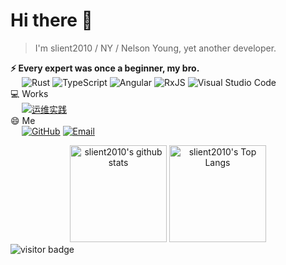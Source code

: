 # Hi there 👋
<!--
**slient2010/slient2010** is a ✨ _special_ ✨ repository because its `README.md` (this file) appears on your GitHub profile.

Here are some ideas to get you started:

- 🔭 I’m currently working on ...
- 🌱 I’m currently learning ...
- 👯 I’m looking to collaborate on ...
- 🤔 I’m looking for help with ...
- 💬 Ask me about ...
- 📫 How to reach me: ...
- 😄 Pronouns: ...
- ⚡ Fun fact: ...
-->

> I'm slient2010 / NY / Nelson Young, yet another developer.

**⚡ Every expert was once a beginner, my bro.**
<br/>&ensp;&ensp;
![Rust](https://img.shields.io/badge/rust-%23000000.svg?style=for-the-badge&logo=rust&logoColor=white)
![TypeScript](https://img.shields.io/badge/TypeScript-007ACC?style=flat-square&logo=TypeScript&logoColor=ffffff)
![Angular](https://img.shields.io/badge/Angular-343434?style=flat-square&logo=Angular&logoColor=F7DF1E)
![RxJS](https://img.shields.io/badge/RxJS-D81B60?style=flat-square&logo=RxJS&logoColor=fff)
![Visual Studio Code](https://img.shields.io/badge/Visual%20Studio%20Code-007ACC?style=flat-square&logo=Visual-Studio-Code&logoColor=fff)
<br/>💻 Works
<br/>&ensp;&ensp;
[![运维实践](https://img.shields.io/badge/运维技巧-4285F4?style=flat-square&logo=Blogger&logoColor=fff)](https://github.com/slient2010/best-practices-ops)
<br/>😄 Me
<br/>&ensp;&ensp;
[![GitHub](https://img.shields.io/badge/slient2010-181717?style=flat-square&logo=Github&logoColor=fff)](https://github.com/slient2010)
[![Email](https://img.shields.io/badge/os4uinfo@gmail.com-D14836?style=flat-square&logo=Gmail&logoColor=fff)](mailto:os4uinfo@gmail.com)

<div align="center">
    <img src="https://github-readme-stats.vercel.app/api?username=slient2010&show_icons=true&theme=tokyonight&hide_title=true&card_width=150" alt="slient2010's github stats" height="155px" />
    <img src="https://github-readme-stats.vercel.app/api/top-langs/?username=slient2010&theme=dracula&layout=compact&card_width=300" alt="slient2010's Top Langs" height="155px" />
</div>

<img src="https://visitor-badge.laobi.icu/badge?page_id=slient2010.slient2010" alt="visitor badge"/> 
